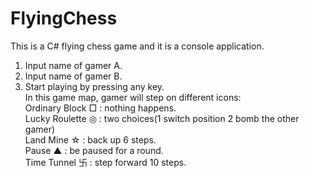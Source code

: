 # FlyingChess<br />
This is a C# flying chess game and it is a console application.<br />
1. Input name of gamer A.<br />
2. Input name of gamer B.<br />
3. Start playing by pressing any key.<br />
In this game map, gamer will step on different icons:<br />
Ordinary Block □ : nothing happens.<br />
Lucky Roulette ◎ : two choices(1 switch position 2 bomb the other gamer)<br />
Land Mine ☆ : back up 6 steps.<br />
Pause ▲ : be paused for a round.<br />
Time Tunnel 卐 : step forward 10 steps.<br />

